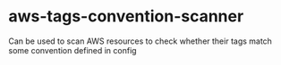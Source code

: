 # aws-tags-convention-scanner
Can be used to scan AWS resources to check whether their tags match some convention defined in config
